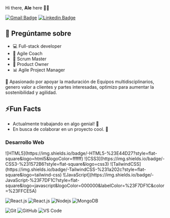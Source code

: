 <p align="left"> Hi there, <span><strong>Ale</strong></span> here 👋🙂</p>

[![Gmail Badge](https://img.shields.io/badge/-GMAIL-c71610?style=flat&logo=Gmail&logoColor=white)](mailto:alejandroarends77@gmail.com "Connect via Email")
[![Linkedin Badge](https://img.shields.io/badge/-LINKEDIN-0e76a8?style=flat&logo=Linkedin&logoColor=white)](https://www.linkedin.com/in/alejandro-arends/ "Connect on LinkedIn")

## 💬 Pregúntame sobre

- 💻 Full-stack developer
- 🔄 Agile Coach
- 🔄 Scrum Master
- 🔄 Product Owner
- 📊 Agile Project Manager

🚀 Apasionado por apoyar la maduración de Equipos multidisciplinarios,
   genero valor a clientes y partes interesadas,
   optimizo para aumentar la sostenibilidad y agilidad.



## ⚡Fun Facts

- Actualmente trabajando en algo genial! 🌟
- En busca de colaborar en un proyecto cool. 🚀


### Desarrollo Web

<p align="left">
![HTML5](https://img.shields.io/badge/-HTML5-%23E44D27?style=flat-square&logo=html5&logoColor=ffffff)
![CSS3](https://img.shields.io/badge/-CSS3-%231572B6?style=flat-square&logo=css3)
![TailwindCSS](https://img.shields.io/badge/-TailwindCSS-%231a202c?style=flat-square&logo=tailwind-css)
![JavaScript](https://img.shields.io/badge/-JavaScript-%23F7DF1C?style=flat-square&logo=javascript&logoColor=000000&labelColor=%23F7DF1C&color=%23FFCE5A)

![React.js](https://img.shields.io/badge/-React.js-%23282C34?style=flat-square&logo=react)
![React.js](https://readme-components.vercel.app/api?component=logo&fill=black&logo=react&animation=spin&svgfill=15d8fe)
![Nodejs](https://img.shields.io/badge/-Nodejs-black?style=flat-square&logo=Node.js)
![MongoDB](https://img.shields.io/badge/-MongoDB-black?style=flat-square&logo=mongodb)

![Git](https://img.shields.io/badge/-Git-%23F05032?style=flat-square&logo=git&logoColor=%23ffffff)
![GitHub](https://img.shields.io/badge/-GitHub-181717?style=flat-square&logo=github)
![VS Code](https://img.shields.io/badge/-VSCode-%23007ACC?style=flat-square&logo=visual-studio-code)



